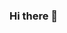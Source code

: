 ### Hi there 👋

<!--
**OtisSadNess/OtisSadNess** is a ✨ _special_ ✨ repository because its `README.md` (this file) appears on your GitHub profile.

Here are some ideas to get you started:

- 🌱 I’m currently learning Swinburne University of Technology
- 💬 Ask me about data, AI, Python and algorithm
- 📫 How to reach me: thientran0125@gmail.com
-->
